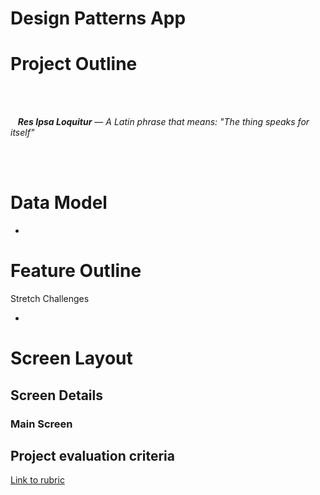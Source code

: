 # Design Patterns App


# Project Outline

</br>
</br>

&nbsp;&nbsp;&nbsp;__*Res Ipsa Loquitur*__  — *A Latin phrase that means: "The thing speaks for itself"*

</br>
</br>


# Data Model

-

# Feature Outline



<!--
You should however implement at least one API call that successfully works together with your backend (e.g. only syncing new trips but not changes or deletions).
-->

Stretch Challenges

-

# Screen Layout
<!--
Here are mockups of the individual screens the app should contain, including their connections to each other:

![image](TripPlanner_ScreenFlow.png)

Feel free to design nicer screens than shown in these mockups! They are primarily concerned with the functionality of each screen, not with the specific design or layout.

-->

## Screen Details

<!--
This section provides details for some of the more complex screens.
-->

### Main Screen
<!--
### Main Screen (List of Trips)

This screen should support deleting waypoints by using the iOS swipe-to-delete feature. Additionally you can add an *Edit* that puts the table view into edit mode; this provides the user with another way of deleting elements.

-->

<!--
### Trip Detail Screen

The Trip Detail Screen shows the waypoints for a selected Trip within a Table View. If the trip doesn't have any waypoints yet it shows another view which has a button to add waypoints (*Pro Tip: you can create two different views within in this View Controller and use code to decide which one to display*).

This screen should support deleting waypoints by using the iOS swipe-to-delete feature. Additionally you can add an *Edit* that puts the table view into edit mode; this provides the user with another way of deleting elements.

### Add Waypoint Screen

This screen allows the user to search for waypoints. It displays the search results in a table view. The user can select an entry. The selected entry will be highlighted on the map. By using the *save* button
-->

## Project evaluation criteria

[Link to rubric]()
